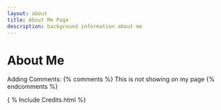 ```yaml
---
layout: about
title: About Me Page
description: background information about me 
---
```


# About Me 

Adding Comments: {% comments %} This is not showing on my page {% endcomments %}

{ % Include Credits.html %}